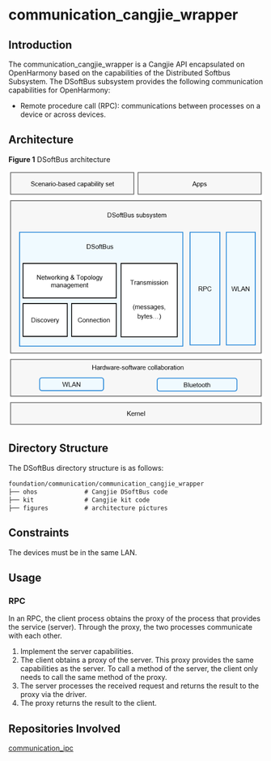 # communication_cangjie_wrapper

## Introduction

The communication_cangjie_wrapper is a Cangjie API encapsulated on OpenHarmony based on the capabilities of the Distributed Softbus Subsystem. The DSoftBus subsystem provides the following communication capabilities for OpenHarmony:

- Remote procedure call (RPC): communications between processes on a device or across devices.


## Architecture

**Figure 1** DSoftBus architecture


![](figures/dsoftbus.png)

## Directory Structure

The DSoftBus directory structure is as follows:

```
foundation/communication/communication_cangjie_wrapper
├── ohos             # Cangjie DSoftBus code
├── kit              # Cangjie kit code
├── figures          # architecture pictures
```

## Constraints

The devices must be in the same LAN.

## Usage

### RPC

In an RPC, the client process obtains the proxy of the process that provides the service (server). Through the proxy, the two processes communicate with each other.

1.  Implement the server capabilities.
2.  The client obtains a proxy of the server. This proxy provides the same capabilities as the server. To call a method of the server, the client only needs to call the same method of the proxy.
3.  The server processes the received request and returns the result to the proxy via the driver.
4.  The proxy returns the result to the client.

## Repositories Involved

[communication\_ipc](https://gitee.com/openharmony/communication_ipc)
